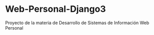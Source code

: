 # Web-Personal-Django3
Proyecto de la materia de Desarrollo de Sistemas de Información Web Personal
